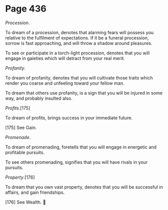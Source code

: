 # Page 436
_Procession_.


To dream of a procession, denotes that alarming fears will
possess you relative to the fulfilment of expectations.
If it be a funeral procession, sorrow is fast approaching,
and will throw a shadow around pleasures.


To see or participate in a torch-light procession, denotes that you
will engage in gaieties which will detract from your real merit.


_Profanity_.


To dream of profanity, denotes that you will cultivate those traits
which render you coarse and unfeeling toward your fellow man.


To dream that others use profanity, is a sign that you will be injured
in some way, and probably insulted also.


_Profits_.[175]


To dream of profits, brings success in your immediate future.



[175] See Gain.


_Promenade_.


To dream of promenading, foretells that you will engage in energetic
and profitable pursuits.


To see others promenading, signifies that you will have rivals
in your pursuits.


_Property_.[176]


To dream that you own vast property, denotes that you will be successful
in affairs, and gain friendships.



[176] See Wealth.
